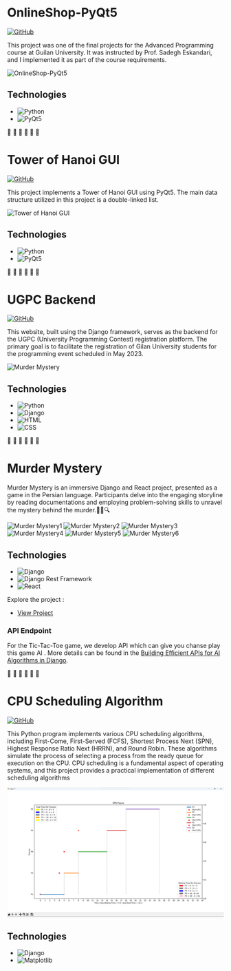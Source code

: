 # OnlineShop-PyQt5

[![GitHub](https://img.shields.io/badge/GitHub-View%20on%20GitHub-blue?logo=github)](https://github.com/bnparham/onlineShop-pyqt5)

This project was one of the final projects for the Advanced Programming course at Guilan University. It was instructed by Prof. Sadegh Eskandari, and I implemented it as part of the course requirements.



![OnlineShop-PyQt5](https://camo.githubusercontent.com/4dc955552c0f50f3ed19601c32e73a43c6af13b9b067b7534a81a5d1e75881a6/68747470733a2f2f692e706f7374696d672e63632f5a4b746d336870372f486f6d652d506167652e706e67253232)


## Technologies

- ![Python](https://img.shields.io/badge/Python-3.8%2B-blue?logo=python)
- ![PyQt5](https://img.shields.io/badge/PyQt5-Library-orange?logo=qt)

🚀 🚀 🚀 🚀 🚀 🚀

# Tower of Hanoi GUI

[![GitHub](https://img.shields.io/badge/GitHub-View%20on%20GitHub-blue?logo=github)](https://github.com/bnparham/TowerofHaoni)

This project implements a Tower of Hanoi GUI using PyQt5. The main data structure utilized in this project is a double-linked list.


![Tower of Hanoi GUI](https://camo.githubusercontent.com/18d19c872b7ccd3da047a45e93c1508100e8f65d411f746793d5ebcc26406a3e/68747470733a2f2f692e706f7374696d672e63632f72467a70393748622f546f7765722d6f662d68616e6f692d4755492e706e67)

## Technologies

- ![Python](https://img.shields.io/badge/Python-3.8%2B-blue?logo=python)
- ![PyQt5](https://img.shields.io/badge/PyQt5-Library-orange?logo=qt)

🚀 🚀 🚀 🚀 🚀 🚀

# UGPC Backend

[![GitHub](https://img.shields.io/badge/GitHub-View%20on%20GitHub-blue?logo=github)](https://github.com/bnparham/UGPC_backend)

This website, built using the Django framework, serves as the backend for the UGPC (University Programming Contest) registration platform. The primary goal is to facilitate the registration of Gilan University students for the programming event scheduled in May 2023.

![Murder Mystery](https://media.licdn.com/dms/image/D4E22AQEQTXanqgg7yw/feedshare-shrink_2048_1536/0/1683544828630?e=1706745600&v=beta&t=P8D2yIeXk3Kpfcvi4uLBMUTghcGnpgJY-1H1BTM16G0
)

## Technologies

- ![Python](https://img.shields.io/badge/Python-3.8%2B-blue?logo=python)
- ![Django](https://img.shields.io/badge/Django-Framework-green?logo=django)
- ![HTML](https://img.shields.io/badge/HTML-Markup-orange?logo=html5)
- ![CSS](https://img.shields.io/badge/CSS-Stylesheet-blueviolet?logo=css3)


🚀 🚀 🚀 🚀 🚀 🚀


# Murder Mystery

Murder Mystery is an immersive Django and React project, presented as a game in the Persian language. Participants delve into the engaging storyline by reading documentations and employing problem-solving skills to unravel the mystery behind the murder.🕵️‍♂️🔍

![Murder Mystery1](https://i.postimg.cc/fRXgwbSv/1703998246106.jpg)
![Murder Mystery2](https://i.postimg.cc/7YjW8zh6/1703998246036.jpg)
![Murder Mystery3](https://i.postimg.cc/kX2ppsnz/1703998245677.jpg)
![Murder Mystery4](https://i.postimg.cc/44L0PqTp/1703998245670.jpg)
![Murder Mystery5](https://i.postimg.cc/brBFvDRm/1703998245463.jpg)
![Murder Mystery6](https://i.postimg.cc/gjJTdq3w/1703998245456.jpg)


## Technologies

- ![Django](https://img.shields.io/badge/Django-Framework-green?logo=django)
- ![Django Rest Framework](https://img.shields.io/badge/Django%20Rest%20Framework-Library-blue?logo=python)
- ![React](https://img.shields.io/badge/React-Library-blue?logo=react)

Explore the project :
- [View Project](https://murder-mystery.liara.run)

### API Endpoint

For the Tic-Tac-Toe game, we develop API which can give you chanse play this game AI . More details can be found in the [Building Efficient APIs for AI Algorithms in Django](https://www.linkedin.com/pulse/building-efficient-apis-ai-algorithms-django-guide-baradaran-noveiry-forof/?trackingId=GGwc9AfkSkGwc4wNuKXcOA%3D%3D).


🚀 🚀 🚀 🚀 🚀 🚀


# CPU Scheduling Algorithm

[![GitHub](https://img.shields.io/badge/GitHub-View%20on%20GitHub-blue?logo=github)](https://github.com/bnparham/scheduling-algorithms)

This Python program implements various CPU scheduling algorithms, including First-Come, First-Served (FCFS), Shortest Process Next (SPN), Highest Response Ratio Next (HRRN), and Round Robin. These algorithms simulate the process of selecting a process from the ready queue for execution on the CPU. CPU scheduling is a fundamental aspect of operating systems, and this project provides a practical implementation of different scheduling algorithms

![CPU Scheduling Algorithm](https://raw.githubusercontent.com/bnparham/scheduling-algorithms/master/static/images/fig.png?token=GHSAT0AAAAAACK3GXD2CTHOLYHHSNVTIIHKZMONF4A)


## Technologies

- ![Django](https://img.shields.io/badge/Django-Framework-green?logo=django)
- ![Matplotlib](https://img.shields.io/badge/Matplotlib-Library-blue?logo=matplotlib)

